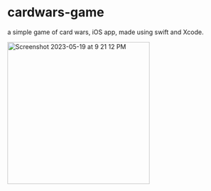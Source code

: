 # cardwars-game
a simple game of card wars, iOS app, made using swift and Xcode.



<img width="320" alt="Screenshot 2023-05-19 at 9 21 12 PM" src="https://github.com/ChiduAnush/cardwars-game/assets/100338909/032e1c65-f9fd-4014-9033-341b7ed3eec2">
